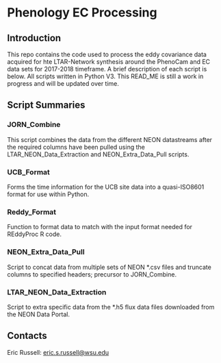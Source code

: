 # Phenology EC Processing 

## Introduction

This repo contains the code used to process the eddy covariance data acquired for hte LTAR-Network synthesis around the PhenoCam and EC data sets for 2017-2018 timeframe. A brief description of each script is below. All scripts written in Python V3. This READ_ME is still a work in progress and will be updated over time.

## Script Summaries

### JORN_Combine

This script combines the data from the different NEON datastreams after the required columns have been pulled using the LTAR_NEON_Data_Extraction and NEON_Extra_Data_Pull scripts.

### UCB_Format

Forms the time information for the UCB site data into a quasi-ISO8601 format for use within Python.

### Reddy_Format

Function to format data to match with the input format needed for REddyProc R code.

### NEON_Extra_Data_Pull

Script to concat data from multiple sets of NEON *.csv files and truncate columns to specified headers; precursor to JORN_Combine.

### LTAR_NEON_Data_Extraction

Script to extra specific data from the *.h5 flux data files downloaded from the NEON Data Portal.

## Contacts

Eric Russell: eric.s.russell@wsu.edu
